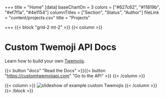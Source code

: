 +++
title = "Home"
[data]
baseChartOn = 3
colors = ["#627c62", "#11819b", "#ef7f1a", "#4e1154"]
columnTitles = ["Section", "Status", "Author"]
fileLink = "content/projects.csv"
title = "Projects"

+++
{{< block "grid-2 mt-2" >}}
{{< column >}}

# Custom Twemoji API Docs

Learn how to build your own [Twemojis](https://twemoji.twitter.com/).

{{< button "docs" "Read the Docs" >}}{{< button "https://customtwemojiapi.com" "Go to the API" >}}
{{< /column >}}

{{< column >}}
<img
  src="/images/home-slideshow.gif"
  alt="slideshow of example custom Twemojis"
  style="max-height: 600px;">
{{< /column >}}
{{< /block >}}
